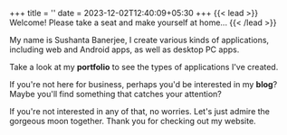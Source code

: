 +++
title = ''
date = 2023-12-02T12:40:09+05:30
+++
{{< lead >}}
Welcome! Please take a seat and make yourself at home...
{{< /lead >}}

My name is Sushanta Banerjee, I create various kinds of applications, including web and Android apps,
as well as desktop PC apps.

Take a look at my **portfolio** to see the types of applications I've created.

If you're not here for business, perhaps you'd be interested in my **blog**?
Maybe you'll find something that catches your attention?

If you're not interested in any of that, no worries.
Let's just admire the gorgeous moon together.
Thank you for checking out my website.
